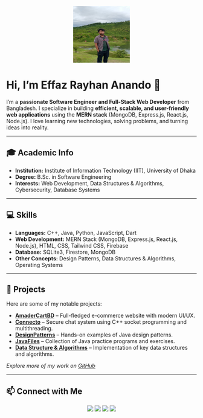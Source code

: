 <p align="center">
  <img src="./profile.jpg" alt="Effaz Rayhan" width="150" height="150"/>
</p>

# Hi, I’m Effaz Rayhan Anando 👋

I’m a **passionate Software Engineer and Full-Stack Web Developer** from Bangladesh. I specialize in building **efficient, scalable, and user-friendly web applications** using the **MERN stack** (MongoDB, Express.js, React.js, Node.js). I love learning new technologies, solving problems, and turning ideas into reality.

---

## 🎓 Academic Info
- **Institution:** Institute of Information Technology (IIT), University of Dhaka  
- **Degree:** B.Sc. in Software Engineering  
- **Interests:** Web Development, Data Structures & Algorithms, Cybersecurity, Database Systems

---

## 💻 Skills
- **Languages:** C++, Java, Python, JavaScript, Dart  
- **Web Development:** MERN Stack (MongoDB, Express.js, React.js, Node.js), HTML, CSS, Tailwind CSS, Firebase  
- **Database:** SQLite3, Firestore, MongoDB  
- **Other Concepts:** Design Patterns, Data Structures & Algorithms, Operating Systems  

---

## 🚀 Projects
Here are some of my notable projects:

- **[AmaderCartBD](https://github.com/effazrayhan/AmaderCartBD)** – Full-fledged e-commerce website with modern UI/UX.  
- **[Connecto](https://github.com/effazrayhan/Connecto)** – Secure chat system using C++ socket programming and multithreading.  
- **[DesignPatterns](https://github.com/effazrayhan/DesignPatterns)** – Hands-on examples of Java design patterns.  
- **[JavaFiles](https://github.com/effazrayhan/javafiles)** – Collection of Java practice programs and exercises.  
- **[Data Structure & Algorithms](https://github.com/effazrayhan/data_structure_and_algorithms)** – Implementation of key data structures and algorithms.  

*Explore more of my work on [GitHub](https://github.com/effazrayhan)*

---

## 📫 Connect with Me
<p align="center">
  <a href="mailto:effazrayhan@gmail.com"><img src="https://img.shields.io/badge/Gmail-D14836?style=for-the-badge&logo=gmail&logoColor=white" /></a>
  <a href="https://www.linkedin.com/in/effazrayhan"><img src="https://img.shields.io/badge/LinkedIn-0077B5?style=for-the-badge&logo=linkedin&logoColor=white" /></a>
  <a href="https://twitter.com/effazrayhan"><img src="https://img.shields.io/badge/Twitter-1DA1F2?style=for-the-badge&logo=twitter&logoColor=white" /></a>
  <a href="https://github.com/effazrayhan"><img src="https://img.shields.io/badge/GitHub-181717?style=for-the-badge&logo=github&logoColor=white" /></a>
</p>
